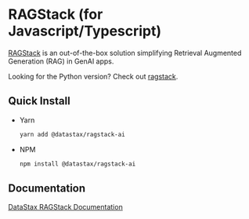 # RAGStack (for Javascript/Typescript)

[RAGStack](https://www.datastax.com/products/ragstack) is an out-of-the-box solution simplifying Retrieval Augmented Generation (RAG) in GenAI apps.

Looking for the Python version? Check out [ragstack](https://github.com/datastax/ragstack-ai).

## Quick Install

- Yarn
    ```bash
    yarn add @datastax/ragstack-ai
    ```
- NPM
    ```bash
    npm install @datastax/ragstack-ai
    ```

## Documentation

[DataStax RAGStack Documentation](https://docs.datastax.com/en/ragstack/docs/index.html)
